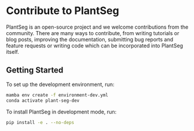# Contribute to PlantSeg

PlantSeg is an open-source project and we welcome contributions from the community. There are many ways to contribute, from writing tutorials or blog posts, improving the documentation, submitting bug reports and feature requests or writing code which can be incorporated into PlantSeg itself.

## Getting Started

To set up the development environment, run:

```bash
mamba env create -f environment-dev.yml
conda activate plant-seg-dev
```

To install PlantSeg in development mode, run:

```bash
pip install -e . --no-deps
```
